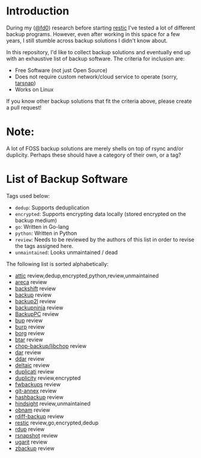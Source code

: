 Introduction
============

During my ([@fd0](https://github.com/fd0)) research before starting
[restic](https://restic.github.io) I've tested a lot of different backup
programs. However, even after working in this space for a few years, I still
stumble across backup solutions I didn't know about.

In this repository, I'd like to collect backup solutions and eventually end up
with an exhaustive list of backup software. The criteria for inclusion are:

 * Free Software (not just Open Source)
 * Does not require custom network/cloud service to operate (sorry,
   [tarsnap](http://www.tarsnap.com/))
 * Works on Linux

If you know other backup solutions that fit the criteria above, please create a
pull request!

Note:
=====

A lot of FOSS backup solutions are merely shells on top of rsync and/or duplicity.
Perhaps these should have a category of their own, or a tag?

List of Backup Software
=======================

Tags used below:
- `dedup`: Supports deduplication
- `encrypted`: Supports encrypting data locally (stored encrypted on the backup medium)
- `go`: Written in Go-lang
- `python`: Written in Python
- `review`: Needs to be reviewed by the authors of this list in order to revise the tags assigned here.
- `unmaintained`: Looks unmaintained / dead

The following list is sorted alphabetically:

 * [attic](https://github.com/jborg/attic) review,dedup,encrypted,python,review,unmaintained
 * [areca](http://areca-backup.org) review
 * [backshift](http://stromberg.dnsalias.org/~strombrg/backshift/) review
 * [backup](https://github.com/backup/backup) review
 * [backup2l](http://backup2l.sourceforge.net/) review
 * [backupninja](https://labs.riseup.net/code/projects/backupninja) review
 * [BackupPC](http://backuppc.sourceforge.net/) review
 * [bup](https://github.com/bup/bup) review
 * [burp](http://burp.grke.org/) review
 * [borg](https://github.com/borgbackup) review
 * [btar](http://viric.name/cgi-bin/btar/) review
 * [chop-backup/libchop](http://nongnu.org/libchop/) review
 * [dar](http://dar.linux.free.fr/) review
 * [ddar](https://github.com/basak/ddar) review
 * [deltaic](https://github.com/cmusatyalab/deltaic) review
 * [duplicati](https://github.com/duplicati/duplicati) review
 * [duplicity](http://duplicity.nongnu.org/) review,encrypted
 * [fwbackups](http://www.diffingo.com/oss/fwbackups/features) review
 * [git-annex](https://git-annex.branchable.com/) review
 * [hashbackup](http://www.hashbackup.com/) review
 * [hindsight](https://github.com/br0ns/hindsight) review,unmaintained
 * [obnam](http://obnam.org/) review
 * [rdiff-backup](http://www.nongnu.org/rdiff-backup/) review
 * [restic](https://restic.github.io) review,go,encrypted,dedup
 * [rdup](http://zbackup.org/) review
 * [rsnapshot](http://rsnapshot.org/) review
 * [ugarit](https://www.kitten-technologies.co.uk/project/ugarit/doc/trunk/README.wiki) review
 * [zbackup](http://zbackup.org/) review
